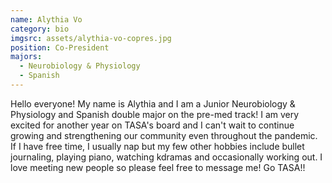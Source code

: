 ```yaml
---
name: Alythia Vo
category: bio
imgsrc: assets/alythia-vo-copres.jpg
position: Co-President
majors:
  - Neurobiology & Physiology
  - Spanish
---
```

Hello everyone! My name is Alythia and I am a Junior Neurobiology & Physiology and Spanish double major on the pre-med track! I am very excited for another year on TASA's board and I can't wait to continue growing and strengthening our community even throughout the pandemic. If I have free time, I usually nap but my few other hobbies include bullet journaling, playing piano, watching kdramas and occasionally working out. I love meeting new people so please feel free to message me! Go TASA!!